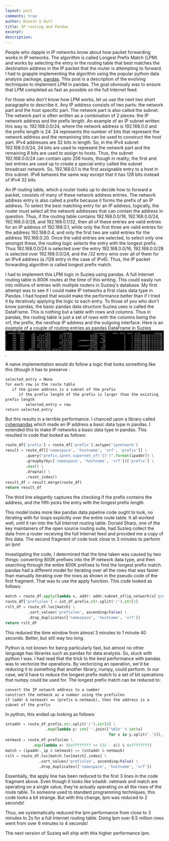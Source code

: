 ```yaml
---
layout: post
comments: true
author: Dinesh G Dutt
title: IP routing and Pandas
excerpt: 
description: 
---
```

People who dapple in IP networks know about how packet forwarding works in IP networks. The algorithm is called Longest Prefix Match (LPM) and works by selecting the entry in the routing table that best matches the destination address in the IP packet that the router is attempting to forward. I had to grapple implementing the algorithm using the popular python data analysis package, [pandas](https://pandas.pydata.org/pandas-docs/stable/user_guide/index.html). This post is a description of the evolving techniques to implement LPM in pandas. The goal obviously was to ensure that LPM completed as fast as possible on the full Internet feed.

For those who don't know how LPM works, let us use the next two short paragraphs to describe it. Any IP address consists of two parts: the network part and the host specific part. The network part is also called the subnet. The network part is often written as a combination of 2 pieces: the IP network address and the prefix length. An example of an IP subnet written this way is: 192.168.0.0/24, where the network address is 192.168.0.0 and the prefix length is 24. 24 represents the number of bits that represent the network address and the remanining bits can be used to construct the host part. IPv4 addresses are 32 bits in length. So, in the IPv4 subnet 192.168.0.0/24, 24 bits are used to represent the network part and the remaining 8 bits are used to assign to hosts. Thus, the subnet 192.168.0.0/24 can contain upto 256 hosts, though in reality, the first and last entries are used up to create a special entry called the subnet broadcast network. So, 192.168.0.1 is the first assignable entry to a host in this subnet. IPv6 behaves the same way except that it has 128 bits instead of IPv4 32 bits. 

An IP routing table, which a router looks up to decide how to forward a packet, consists of many of these network address entries. The network address entry is also called a prefix because it forms the prefix of an IP address. To select the best matching entry for an IP address, logically, the router must select all the network addresses that can contain the address in question. Thus, if the routing table contains 192.168.0.0/16, 192.168.0.0/24, 192.168.0.0/28, and 192.168.0.1/32, then all of these entries are valid entries for an IP address of 192.168.0.1, while only the first three are valid entries for the address 192.168.0.4, and only the first two are valid entries for the address 192.168.0.20. Once the valid entries are selected, to select only one amongst these, the routing logic selects the entry with the longest prefix. Thus 192.168.0.0/24 is selected over the entry 192.168.0.0/16, 192.168.0.0/28 is selected over 192.168.0.0/24, and the /32 entry wins over all of them for an IPv4 address (a /128 entry in the case of IPv6). Thus, the IP packet forwarding algorithm is called longest prefix match.

I had to implement this LPM logic in Suzieq using pandas. A full Internet routing table is 800K routes at the time of this writing. This could easily run into millions of entries with multiple routers in Suzieq's database. My first attempt was to see if I could make IP networks a first class data type in Pandas. I had hoped that would make the performance better than if I tried it by iteratively applying the logic to each entry. To those of you who don't know pandas, the basic pandas data structure Suzieq uses is called the DataFrame. This is nothing but a table with rows and columns. Thus in pandas, the routing table is just a set of rows with the columns being the vrf, the prefix, the nexthop IP address and the outgoing interface. Here is an example of a couple of routing entries as pandas DataFrame in Suzieq
![Routing Dataframe in Suzieq](/assets/images/2020-08-26/route-show.png).

A naive implementation would do follow a logic that looks something like this (though it has to preserve :
```
selected_entry = None
for each row in the route table
   if the given address is a subnet of the prefix
      if the prefix length of the prefix is larger than the existing prefix length
	     selected_entry = row
return selected_entry
```

But this results in a terrible performance. I chanced upon a library called [cyberpandas](https://github.com/ContinuumIO/cyberpandas) which made an IP address a basic data type in pandas. I extended this to make IP networks a basic data type in pandas. This resulted in code that looked as follows:
```python
route_df['prefix'] = route_df['prefix'].astype('ipnetwork')
result = route_df[['namespace', 'hostname', 'vrf', 'prefix']] \
         .query("prefix.ipnet.supernet_of('{}')".format(ipaddr)) \
		 .groupby(by=['namespace', 'hostname', 'vrf'])['prefix'] \
		 .max() \
		 .dropna() \
		 .reset_index()
result_df = result.merge(route_df)
return result_df
```
The third line elegantly captures the checking if the prefix contains the address, and the fifth picks the entry with the longest prefix length.

This model looks more like pandas data pipeline code ought to look, no iterating with for loops explicitly over the entire route table. It all worked well, until it ran into the full Internet routing table. Donald Sharp, one of the key maintainers of the open source routing suite, had Suzieq collect the data from a router receiving the full Internet feed and provided me a copy of this data. The second fragment of code took close to 3 minutes to perform an lpm!

Investigating the code, I determined that the time taken was caused by two things: converting 800K prefixes into the IP network data type, and then searching through the entire 800K prefixes to find the longest prefix match. pandas had a different model for iterating over all the rows that was faster than manually iterating over the rows as shown in the pseudo code of the first fragment. That was to use the apply function. This code looked as follows:
```python
match = route_df.apply(lambda x, addr: addr.subnet_of(ip_network(x['prefix'])), args=(addr, ), axis=1)
route_df['prefixlen'] = int_df.prefix.str.split('/').str[1]
rslt_df = route_df.loc[match] \
          .sort_values('prefixlen', ascending=False) \
		  .drop_duplicates(['namespace', 'hostname', 'vrf'])
return rslt_df
```

This reduced the time window from almost 3 minutes to 1 minute 40 seconds. Better, but still way too long. 

Python is not known for being particularly fast, but almost no other language has libraries such as pandas for data analysis. So, stuck with python I was. I had read that the trick to the best performance with pandas was to vectorize the operations. By vectorizing an operation, we'd be reducing it to something that another library, numpy, could perform. In our case, we'd have to reduce the longest prefix match to a set of bit operations that numpy could be used for. The longest prefix match can be reduced to:
```
convert the IP network address to a number 
construct the netmask as a number using the prefixlen
if (addr & netmask) == (prefix & netmask), then the address is a subnet of the prefix
```

In python, this ended up looking as follows:
```python
intaddr = route_df.prefix.str.split('/').str[0] \
			      .map(lambda y: int(''.join(['%02x' % int(x)
				  						      for x in y.split('.')]), 16))
netmask = route_df.prefixlen \
            .map(lambda x: (0xffffffff << (32 - x)) & 0xffffffff)
match = (ipaddr._ip & netmask) == (intaddr & netmask)
rslt = route_df.loc[match.loc[match].index] \
               .sort_values('prefixlen', ascending=False) \
	           .drop_duplicates(['namespace', 'hostname', 'vrf'])
```

Essentially, the apply line has been reduced to the first 3 lines in the code fragment above. Even though it looks like intaddr. netmask and match are operating on a single value, they're actually operating on all the rows of the route table. To someone used to standard programming techniques, this code looks a bit strange. But with this change, lpm was reduced to 2 seconds! 

Thus, we systematically reduced the lpm performance from close to 3 minutes to 2s for a full Internet routing table. Doing lpm over 6.5 million rows went from over 6 minutes to 4 seconds!

The next version of Suzieq will ship with this higher performance lpm.
